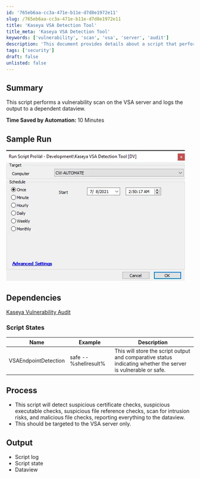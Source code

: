 ```yaml
---
id: '765eb6aa-cc3a-471e-b11e-d7d8e1972e11'
slug: /765eb6aa-cc3a-471e-b11e-d7d8e1972e11
title: 'Kaseya VSA Detection Tool'
title_meta: 'Kaseya VSA Detection Tool'
keywords: ['vulnerability', 'scan', 'vsa', 'server', 'audit']
description: 'This document provides details about a script that performs a vulnerability scan on a Kaseya VSA server, logging the output to a dependent dataview. It includes a summary of the script functionality, sample run images, dependencies, and the processes involved in detecting vulnerabilities.'
tags: ['security']
draft: false
unlisted: false
---
```


## Summary

This script performs a vulnerability scan on the VSA server and logs the output to a dependent dataview.

**Time Saved by Automation:** 10 Minutes

## Sample Run

![Sample Run](../../../static/img/docs/765eb6aa-cc3a-471e-b11e-d7d8e1972e11/image_1.webp)

## Dependencies

[Kaseya Vulnerability Audit](/docs/4c9692d8-b924-4901-a9c6-81b57d95b898)

### Script States

| Name                     | Example               | Description                                                                                       |
|--------------------------|-----------------------|---------------------------------------------------------------------------------------------------|
| VSAEndpointDetection      | safe -- %shellresult% | This will store the script output and comparative status indicating whether the server is vulnerable or safe.   |

## Process

- This script will detect suspicious certificate checks, suspicious executable checks, suspicious file reference checks, scan for intrusion risks, and malicious file checks, reporting everything to the dataview.
- This should be targeted to the VSA server only.

## Output

- Script log
- Script state
- Dataview
